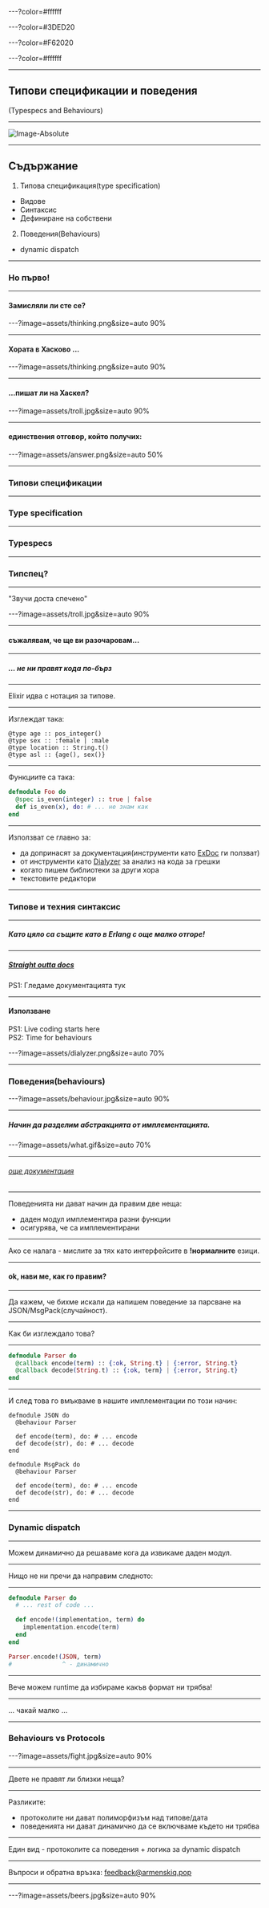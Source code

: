 ---?color=#ffffff

---?color=#3DED20

---?color=#F62020

---?color=#ffffff

---

## Типови спецификации и поведения
(Typespecs and Behaviours)

---

![Image-Absolute](assets/title.jpg)

---

## Съдържание

1. Типова спецификация(type specification)
  * Видове
  * Синтаксис
  * Дефиниране на собствени
2. Поведения(Behaviours)
  * dynamic dispatch

---

### Но първо!

---

#### Замисляли ли сте се?

---?image=assets/thinking.png&size=auto 90%

---

#### Хората в Хасково ...

---?image=assets/thinking.png&size=auto 90%

---

#### ...пишат ли на Хаскел?

---?image=assets/troll.jpg&size=auto 90%

---

#### единствения отговор, който получих:

---?image=assets/answer.png&size=auto 50%

---

### Типови спецификации

---

### Type specification

---

### Typespecs

---

### Типспец?

---

"Звучи доста спечено"

---?image=assets/troll.jpg&size=auto 90%

---

#### съжалявам, че ще ви разочаровам...

---

##### ... не ни правят кода по-бърз

---

Elixir идва с нотация за типове.

---

Изглеждат така:

```
@type age :: pos_integer()
@type sex :: :female | :male
@type location :: String.t()
@type asl :: {age(), sex()}
```

---

Функциите са така:
```elixir
defmodule Foo do
  @spec is_even(integer) :: true | false
  def is_even(x), do: # ... не знам как
end
```

---

Използват се главно за:

  * да допринасят за документация(инструменти като [ExDoc](https://github.com/elixir-lang/ex_doc) ги ползват)
  * от инструменти като [Dialyzer](http://erlang.org/doc/man/dialyzer.html) за анализ на кода за грешки
  * когато пишем библиотеки за други хора
  * текстовите редактори

---

### Типове и техния синтаксис

---

##### Като цяло са същите като в Erlang с още малко отгоре!

---

##### [Straight outta docs](https://hexdocs.pm/elixir/typespecs.html)  
PS1: Гледаме документацията тук

---

#### Използване  

PS1: Live coding starts here  
PS2: Time for behaviours  

---?image=assets/dialyzer.png&size=auto 70%

---

### Поведения(behaviours)

---?image=assets/behaviour.jpg&size=auto 90%

---

##### Начин да разделим абстракцията от имплементацията.

---?image=assets/what.gif&size=auto 70%

---

###### [oще документация](https://hexdocs.pm/elixir/typespecs.html#behaviours)

---

Поведенията ни дават начин да правим две неща:
  * даден модул имплементира разни функции
  * осигурява, че са имплементирани

---

Ако се налага -  мислите за тях като интерфейсите в **!нормалните** езици.

---

#### ok, нави ме, как го правим?

---

Да кажем, че бихме искали да напишем поведение за парсване на JSON/MsgPack(случайност).

---

Как би изглеждало това?

---

```elixir
defmodule Parser do
  @callback encode(term) :: {:ok, String.t} | {:error, String.t}
  @callback decode(String.t) :: {:ok, term} | {:error, String.t}
end
```

---

И след това го вмъкваме в нашите имплементации по този начин:

```
defmodule JSON do
  @behaviour Parser

  def encode(term), do: # ... encode
  def decode(str), do: # ... decode
end

defmodule MsgPack do
  @behaviour Parser

  def encode(term), do: # ... encode
  def decode(str), do: # ... decode
end
```

---

### Dynamic dispatch

---

Можем динамично да решаваме кога да извикаме даден модул.

---

Нищо не ни пречи да направим следното:

---

```elixir
defmodule Parser do
  # ... rest of code ...

  def encode!(implementation, term) do
    implementation.encode(term)
  end
end

Parser.encode!(JSON, term)
#              ^ - динамично
```

---

Вече можем runtime да избираме какъв формат ни трябва!

---

... чакай малко ...

---

### Behaviours vs Protocols

---?image=assets/fight.jpg&size=auto 90%

---

Двете не правят ли близки неща?

---

Разликите:
  * протоколите ни дават полиморфизъм над типове/дата
  * поведенията ни дават динамично да се включваме където ни трябва

---

Един вид - протоколите са поведения + логика за dynamic dispatch

---

Въпроси и обратна връзка: feedback@armenskiq.pop

---

---?image=assets/beers.jpg&size=auto 90%

